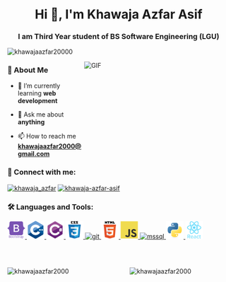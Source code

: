<h1 align="center">Hi 👋, I'm Khawaja Azfar Asif</h1>
<h3 align="center">I am Third Year student of BS Software Engineering (LGU)</h3>

<p align="left"> <img src="https://komarev.com/ghpvc/?username=khawajaazfar2000&color=brightgreen&style=flat-square&label=PROFILE+VIEWS" alt="khawajaazfar20000" /> </p>

  <img align="right" alt="GIF" src="https://github.com/abhisheknaiidu/abhisheknaiidu/blob/master/code.gif?raw=true" width="330" height="220" />

 <h3>🚀 About Me </h3>
 
- 🌱 I’m currently learning **web development**

- 💬 Ask me about **anything**

- 📫 How to reach me **khawajaazfar2000@gmail.com**

<h3 align="left">🔗 Connect with me:</h3>
<p align="left">
<a href="https://twitter.com/khawaja_azfar" target="blank"><img align="center" src="https://raw.githubusercontent.com/rahuldkjain/github-profile-readme-generator/master/src/images/icons/Social/twitter.svg" alt="khawaja_azfar" height="30" width="40" /></a>
<a href="https://www.linkedin.com/in/khawaja-azfar-asif" target="blank"><img align="center" src="https://raw.githubusercontent.com/rahuldkjain/github-profile-readme-generator/master/src/images/icons/Social/linked-in-alt.svg" alt="khawaja-azfar-asif" height="30" width="40" /></a>
</p>

<h3 align="left">🛠️ Languages and Tools:</h3>

<p align="left"> <!-- <a href="https://developer.android.com" target="_blank" rel="noreferrer"> <img src="https://raw.githubusercontent.com/devicons/devicon/master/icons/android/android-original-wordmark.svg" alt="android" width="40" height="40"/> </a> --> <a href="https://getbootstrap.com" target="_blank" rel="noreferrer"> <img src="https://raw.githubusercontent.com/devicons/devicon/master/icons/bootstrap/bootstrap-plain-wordmark.svg" alt="bootstrap" width="40" height="40"/> </a> <a href="https://www.w3schools.com/cpp/" target="_blank" rel="noreferrer"> <img src="https://raw.githubusercontent.com/devicons/devicon/master/icons/cplusplus/cplusplus-original.svg" alt="cplusplus" width="40" height="40"/> </a> <a href="https://www.w3schools.com/cs/" target="_blank" rel="noreferrer"> <img src="https://raw.githubusercontent.com/devicons/devicon/master/icons/csharp/csharp-original.svg" alt="csharp" width="40" height="40"/> </a> <a href="https://www.w3schools.com/css/" target="_blank" rel="noreferrer"> <img src="https://raw.githubusercontent.com/devicons/devicon/master/icons/css3/css3-original-wordmark.svg" alt="css3" width="40" height="40"/> </a> <!--<a href="https://dotnet.microsoft.com/" target="_blank" rel="noreferrer"> <img src="https://raw.githubusercontent.com/devicons/devicon/master/icons/dot-net/dot-net-original-wordmark.svg" alt="dotnet" width="40" height="40"/> </a>--> <a href="https://git-scm.com/" target="_blank" rel="noreferrer"> <img src="https://www.vectorlogo.zone/logos/git-scm/git-scm-icon.svg" alt="git" width="40" height="40"/> </a> <a href="https://www.w3.org/html/" target="_blank" rel="noreferrer"> <img src="https://raw.githubusercontent.com/devicons/devicon/master/icons/html5/html5-original-wordmark.svg" alt="html5" width="40" height="40"/> </a> <a href="https://developer.mozilla.org/en-US/docs/Web/JavaScript" target="_blank" rel="noreferrer"> <img src="https://raw.githubusercontent.com/devicons/devicon/master/icons/javascript/javascript-original.svg" alt="javascript" width="40" height="40"/> </a>
  <a href="https://www.microsoft.com/en-us/sql-server" target="_blank" rel="noreferrer"> <img src="https://www.svgrepo.com/show/303229/microsoft-sql-server-logo.svg" alt="mssql" width="40" height="40"/> </a> <!--<a href="https://opencv.org/" target="_blank" rel="noreferrer"> <img src="https://www.vectorlogo.zone/logos/opencv/opencv-icon.svg" alt="opencv" width="40" height="40"/> </a>--> <a href="https://www.python.org" target="_blank" rel="noreferrer"> <img src="https://raw.githubusercontent.com/devicons/devicon/master/icons/python/python-original.svg" alt="python" width="40" height="40"/> </a> <a href="https://reactjs.org/" target="_blank" rel="noreferrer"> <img src="https://raw.githubusercontent.com/devicons/devicon/master/icons/react/react-original-wordmark.svg" alt="react" width="40" height="40"/> </a> </p>

<br/><br/>

<img align="left" src="https://github-readme-stats.vercel.app/api?username=khawajaazfar2000&show_icons=true&locale=en&theme=dark" width="45%" alt="khawajaazfar2000" />
<img align="right" src="https://github-readme-streak-stats.herokuapp.com/?user=khawajaazfar2000&theme=dark" width="45%" alt="khawajaazfar2000" />
<!--<img align="right" src="https://github-readme-stats.vercel.app/api/top-langs/?username=khawajaazfar2000&theme=dark&include_all_commits=false&count_private=false&layout=compact"47%" alt="khawajaazfar2000" />-->
